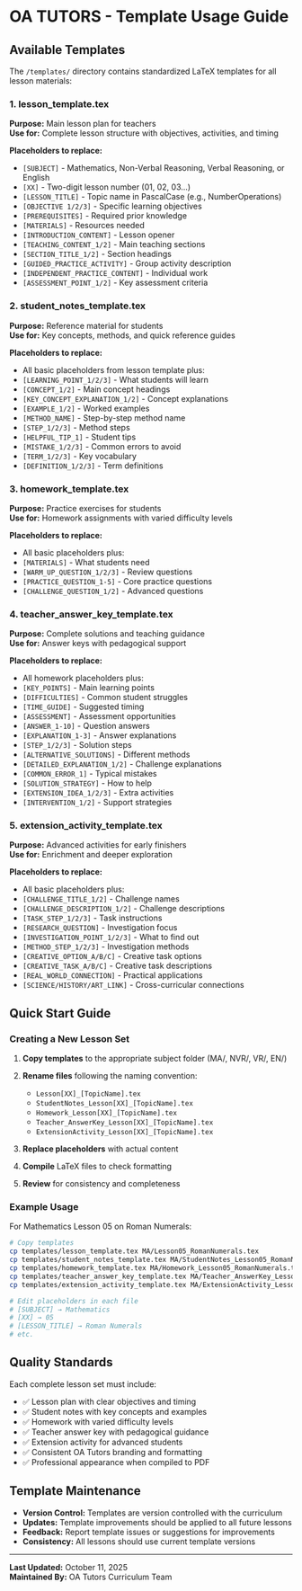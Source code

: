 # OA TUTORS - Template Usage Guide

## Available Templates

The `/templates/` directory contains standardized LaTeX templates for all lesson materials:

### 1. lesson_template.tex

**Purpose:** Main lesson plan for teachers  
**Use for:** Complete lesson structure with objectives, activities, and timing

**Placeholders to replace:**

- `[SUBJECT]` - Mathematics, Non-Verbal Reasoning, Verbal Reasoning, or English
- `[XX]` - Two-digit lesson number (01, 02, 03...)
- `[LESSON_TITLE]` - Topic name in PascalCase (e.g., NumberOperations)
- `[OBJECTIVE 1/2/3]` - Specific learning objectives
- `[PREREQUISITES]` - Required prior knowledge
- `[MATERIALS]` - Resources needed
- `[INTRODUCTION_CONTENT]` - Lesson opener
- `[TEACHING_CONTENT_1/2]` - Main teaching sections
- `[SECTION_TITLE_1/2]` - Section headings
- `[GUIDED_PRACTICE_ACTIVITY]` - Group activity description
- `[INDEPENDENT_PRACTICE_CONTENT]` - Individual work
- `[ASSESSMENT_POINT_1/2]` - Key assessment criteria

### 2. student_notes_template.tex

**Purpose:** Reference material for students  
**Use for:** Key concepts, methods, and quick reference guides

**Placeholders to replace:**

- All basic placeholders from lesson template plus:
- `[LEARNING_POINT_1/2/3]` - What students will learn
- `[CONCEPT_1/2]` - Main concept headings
- `[KEY_CONCEPT_EXPLANATION_1/2]` - Concept explanations
- `[EXAMPLE_1/2]` - Worked examples
- `[METHOD_NAME]` - Step-by-step method name
- `[STEP_1/2/3]` - Method steps
- `[HELPFUL_TIP_1]` - Student tips
- `[MISTAKE_1/2/3]` - Common errors to avoid
- `[TERM_1/2/3]` - Key vocabulary
- `[DEFINITION_1/2/3]` - Term definitions

### 3. homework_template.tex

**Purpose:** Practice exercises for students  
**Use for:** Homework assignments with varied difficulty levels

**Placeholders to replace:**

- All basic placeholders plus:
- `[MATERIALS]` - What students need
- `[WARM_UP_QUESTION_1/2/3]` - Review questions
- `[PRACTICE_QUESTION_1-5]` - Core practice questions
- `[CHALLENGE_QUESTION_1/2]` - Advanced questions

### 4. teacher_answer_key_template.tex

**Purpose:** Complete solutions and teaching guidance  
**Use for:** Answer keys with pedagogical support

**Placeholders to replace:**

- All homework placeholders plus:
- `[KEY_POINTS]` - Main learning points
- `[DIFFICULTIES]` - Common student struggles
- `[TIME_GUIDE]` - Suggested timing
- `[ASSESSMENT]` - Assessment opportunities
- `[ANSWER_1-10]` - Question answers
- `[EXPLANATION_1-3]` - Answer explanations
- `[STEP_1/2/3]` - Solution steps
- `[ALTERNATIVE_SOLUTIONS]` - Different methods
- `[DETAILED_EXPLANATION_1/2]` - Challenge explanations
- `[COMMON_ERROR_1]` - Typical mistakes
- `[SOLUTION_STRATEGY]` - How to help
- `[EXTENSION_IDEA_1/2/3]` - Extra activities
- `[INTERVENTION_1/2]` - Support strategies

### 5. extension_activity_template.tex

**Purpose:** Advanced activities for early finishers  
**Use for:** Enrichment and deeper exploration

**Placeholders to replace:**

- All basic placeholders plus:
- `[CHALLENGE_TITLE_1/2]` - Challenge names
- `[CHALLENGE_DESCRIPTION_1/2]` - Challenge descriptions
- `[TASK_STEP_1/2/3]` - Task instructions
- `[RESEARCH_QUESTION]` - Investigation focus
- `[INVESTIGATION_POINT_1/2/3]` - What to find out
- `[METHOD_STEP_1/2/3]` - Investigation methods
- `[CREATIVE_OPTION_A/B/C]` - Creative task options
- `[CREATIVE_TASK_A/B/C]` - Creative task descriptions
- `[REAL_WORLD_CONNECTION]` - Practical applications
- `[SCIENCE/HISTORY/ART_LINK]` - Cross-curricular connections

## Quick Start Guide

### Creating a New Lesson Set

1. **Copy templates** to the appropriate subject folder (MA/, NVR/, VR/, EN/)
2. **Rename files** following the naming convention:

   - `Lesson[XX]_[TopicName].tex`
   - `StudentNotes_Lesson[XX]_[TopicName].tex`
   - `Homework_Lesson[XX]_[TopicName].tex`
   - `Teacher_AnswerKey_Lesson[XX]_[TopicName].tex`
   - `ExtensionActivity_Lesson[XX]_[TopicName].tex`

3. **Replace placeholders** with actual content
4. **Compile** LaTeX files to check formatting
5. **Review** for consistency and completeness

### Example Usage

For Mathematics Lesson 05 on Roman Numerals:

```bash
# Copy templates
cp templates/lesson_template.tex MA/Lesson05_RomanNumerals.tex
cp templates/student_notes_template.tex MA/StudentNotes_Lesson05_RomanNumerals.tex
cp templates/homework_template.tex MA/Homework_Lesson05_RomanNumerals.tex
cp templates/teacher_answer_key_template.tex MA/Teacher_AnswerKey_Lesson05_RomanNumerals.tex
cp templates/extension_activity_template.tex MA/ExtensionActivity_Lesson05_RomanNumerals.tex

# Edit placeholders in each file
# [SUBJECT] → Mathematics
# [XX] → 05
# [LESSON_TITLE] → Roman Numerals
# etc.
```

## Quality Standards

Each complete lesson set must include:

- ✅ Lesson plan with clear objectives and timing
- ✅ Student notes with key concepts and examples
- ✅ Homework with varied difficulty levels
- ✅ Teacher answer key with pedagogical guidance
- ✅ Extension activity for advanced students
- ✅ Consistent OA Tutors branding and formatting
- ✅ Professional appearance when compiled to PDF

## Template Maintenance

- **Version Control:** Templates are version controlled with the curriculum
- **Updates:** Template improvements should be applied to all future lessons
- **Feedback:** Report template issues or suggestions for improvements
- **Consistency:** All lessons should use current template versions

---

**Last Updated:** October 11, 2025  
**Maintained By:** OA Tutors Curriculum Team

